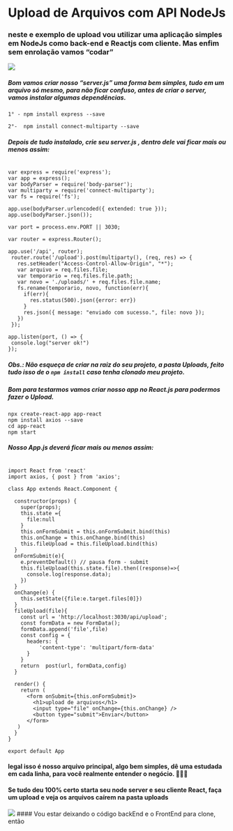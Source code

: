 # Upload de Arquivos com API NodeJs
### neste e exemplo de upload vou utilizar uma aplicação simples em NodeJs como back-end e  Reactjs com cliente. Mas enfim sem enrolação vamos “codar” 
<img src="https://i.pinimg.com/originals/fb/d6/36/fbd636d695a9c16d1a24cb850241f943.gif" />

##### Bom vamos criar nosso “server.js” uma forma bem simples, tudo em um arquivo só mesmo, para não ficar confuso, antes de criar o server, vamos instalar algumas dependências.

`
  1° - npm install express --save
`

`
  2°-  npm install connect-multiparty --save
 `
 ##### Depois de tudo instalado, crie seu <i>server.js</i> , dentro dele vai ficar mais ou menos assim:
 
 ```
 
 var express = require('express');
var app = express();
var bodyParser = require('body-parser');
var multiparty = require('connect-multiparty');
var fs = require('fs');

app.use(bodyParser.urlencoded({ extended: true }));
app.use(bodyParser.json());

var port = process.env.PORT || 3030;
  
var router = express.Router();

app.use('/api', router);
  router.route('/upload').post(multiparty(), (req, res) => {
    res.setHeader("Access-Control-Allow-Origin", "*");
    var arquivo = req.files.file;
    var temporario = req.files.file.path;
    var novo = './uploads/' + req.files.file.name;
    fs.rename(temporario, novo, function(err){
      if(err){
        res.status(500).json({error: err})
      }
      res.json({ message: "enviado com sucesso.", file: novo });
    })
  });
  
app.listen(port, () => {
  console.log("server ok!")
});

 ```
 ##### Obs.: Não esqueça de criar na raiz do seu projeto, a pasta <i>Uploads</i>, feito tudo isso de o `npm install` caso tenha clonado meu projeto.
 ##### Bom para testarmos vamos criar nosso app no React.js para podermos fazer o Upload.
 ```
 npx create-react-app app-react
 npm install axios --save 
 cd app-react
 npm start

```
##### Nosso <i>App.js</i>  deverá ficar mais ou menos assim: 

```

import React from 'react'
import axios, { post } from 'axios';

class App extends React.Component {

  constructor(props) {
    super(props);
    this.state ={
      file:null
    }
    this.onFormSubmit = this.onFormSubmit.bind(this)
    this.onChange = this.onChange.bind(this)
    this.fileUpload = this.fileUpload.bind(this)
  }
  onFormSubmit(e){
    e.preventDefault() // pausa form - submit
    this.fileUpload(this.state.file).then((response)=>{
      console.log(response.data);
    })
  }
  onChange(e) {
    this.setState({file:e.target.files[0]})
  }
  fileUpload(file){
    const url = 'http://localhost:3030/api/upload';
    const formData = new FormData();
    formData.append('file',file)
    const config = {
      headers: {
          'content-type': 'multipart/form-data'
      }
    }
    return  post(url, formData,config)
  }

  render() {
    return (
      <form onSubmit={this.onFormSubmit}>
        <h1>upload de arquivos</h1>
        <input type="file" onChange={this.onChange} />
        <button type="submit">Enviar</button>
      </form>
   )
  }
}

export default App

```

#### legal isso é nosso arquivo principal, algo bem simples, dê uma estudada em cada linha, para você realmente entender o negócio. 👨🏽‍💻
#### Se tudo deu 100% certo starta seu node server e seu cliente React, faça um upload e veja os arquivos caírem na pasta uploads 

<img src="https://media2.giphy.com/media/S3Ot3hZ5bcy8o/giphy.gif" />
#### Vou estar deixando o código backEnd e o FrontEnd para clone, então 
